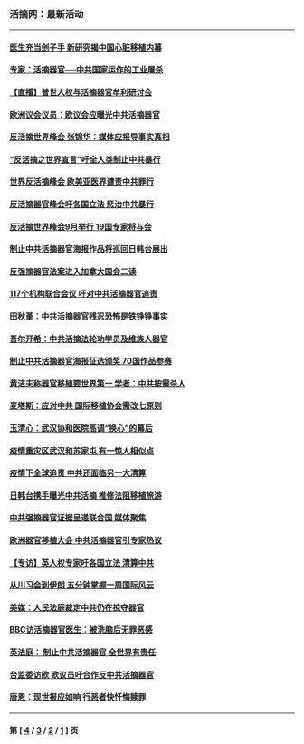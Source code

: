 ### 活摘网：最新活动
---
#### [医生充当刽子手 新研究揭中国心脏移植内幕](../../pages/nf5883/n13772291.md?08150430) 
#### [专家：活摘器官──中共国家运作的工业屠杀](../../pages/nf5883/n13761178.md?08150430) 
#### [【直播】普世人权与活摘器官牟利研讨会](../../pages/nf5883/n13425146.md?08150430) 
#### [欧洲议会议员：欧议会应曝光中共活摘器官](../../pages/nf5883/n13336571.md?08150430) 
#### [反活摘世界峰会 张锦华：媒体应报导事实真相](../../pages/nf5883/n13278502.md?08150430) 
#### [“反活摘之世界宣言”吁全人类制止中共暴行](../../pages/nf5883/n13259730.md?08150430) 
#### [世界反活摘峰会 欧美亚医界谴责中共罪行](../../pages/nf5883/n13253550.md?08150430) 
#### [反活摘器官峰会吁各国立法 惩治中共暴行](../../pages/nf5883/n13245052.md?08150430) 
#### [反活摘世界峰会9月举行 19国专家将与会](../../pages/nf5883/n13201492.md?08150430) 
#### [制止中共活摘器官海报作品将巡回日韩台展出](../../pages/nf5883/n13177791.md?08150430) 
#### [反强摘器官法案进入加拿大国会二读](../../pages/nf5883/n13033450.md?08150430) 
#### [117个机构联合会议 吁对中共活摘器官追责](../../pages/nf5883/n12775087.md?08150430) 
#### [田秋堇：中共活摘器官残忍恐怖是铁铮铮事实](../../pages/nf5883/n12702148.md?08150430) 
#### [吾尔开希：中共活摘法轮功学员及维族人器官](../../pages/nf5883/n12693197.md?08150430) 
#### [制止中共活摘器官海报征选颁奖 70国作品参赛](../../pages/nf5883/n12692050.md?08150430) 
#### [黄洁夫称器官移植要世界第一 学者：中共按需杀人](../../pages/nf5883/n12572329.md?08150430) 
#### [麦塔斯：应对中共 国际移植协会需改七原则](../../pages/nf5883/n12514711.md?08150430) 
#### [玉清心：武汉协和医院高调“换心”的幕后](../../pages/nf5883/n12298730.md?08150430) 
#### [疫情重灾区武汉和苏家屯 有一惊人相似点](../../pages/nf5883/n12150824.md?08150430) 
#### [疫情下全球追责 中共还面临另一大清算](../../pages/nf5883/n12070397.md?08150430) 
#### [日韩台携手曝光中共活摘 推修法阻移植旅游](../../pages/nf5883/n11712046.md?08150430) 
#### [中共强摘器官证据呈递联合国 媒体聚焦](../../pages/nf5883/n11546426.md?08150430) 
#### [欧洲器官移植大会 中共活摘器官引专家热议](../../pages/nf5883/n11539095.md?08150430) 
#### [【专访】英人权专家吁各国立法 清算中共](../../pages/nf5883/n11367315.md?08150430) 
#### [从川习会到伊朗 五分钟掌握一周国际风云](../../pages/nf5883/n11338520.md?08150430) 
#### [美媒：人民法庭裁定中共仍在掠夺器官](../../pages/nf5883/n11334897.md?08150430) 
#### [BBC访活摘器官医生：被洗脑后无罪恶感](../../pages/nf5883/n11335935.md?08150430) 
#### [英法庭： 制止中共活摘器官 全世界有责任](../../pages/nf5883/n11330691.md?08150430) 
#### [台监委访欧 欧议员吁合作反中共活摘器官](../../pages/nf5883/n11109190.md?08150430) 
#### [唐恩：现世报应如响 行恶者快忏悔赎罪](../../pages/nf5883/n11104016.md?08150430) 

---
#### 第 [ [4](./4.md?08150430) / [3](./3.md?08150430) / [2](./2.md?08150430) / [1](./1.md?08150430) ] 页

